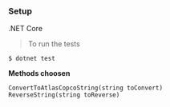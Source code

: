 ### Setup
.NET Core

> To run the tests 

```shell
$ dotnet test
```

**Methods choosen**
```shell
ConvertToAtlasCopcoString(string toConvert)
ReverseString(string toReverse)
```
